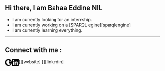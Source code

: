 ## Hi there, I am Bahaa Eddine NIL

- I am currently looking for an internship.
- I am currently working on a [SPARQL egine][sparqlengine]
- I am currently learning everything.

---

## Connect with me :

[<img align="left" alt="Website" width="22px" src="assets/globe.svg" />][website]
[<img align="left" alt="LinkedIn" width="22px" src="assets/linkedin.svg" />][linkedin]